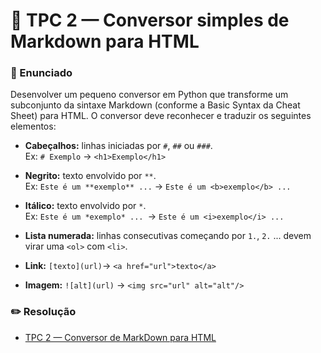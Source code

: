 # 📝 TPC 2 — Conversor simples de Markdown para HTML
### 📌 Enunciado

Desenvolver um pequeno conversor em Python que transforme um subconjunto da sintaxe Markdown (conforme a Basic Syntax da Cheat Sheet) para HTML. O conversor deve reconhecer e traduzir os seguintes elementos:

- **Cabeçalhos:** linhas iniciadas por ``#``, ``##`` ou ``###``.<br>
Ex: ``# Exemplo`` → ``<h1>Exemplo</h1>``

- **Negrito:** texto envolvido por ``**``.<br>
Ex: ``Este é um **exemplo** ...`` → ``Este é um <b>exemplo</b> ...``

- **Itálico:** texto envolvido por ``*``.<br>
Ex: ``Este é um *exemplo* ... ``→ ``Este é um <i>exemplo</i> ...``

- **Lista numerada:** linhas consecutivas começando por ``1.``, ``2.`` ... devem virar uma ``<ol>`` com ``<li>``.

- **Link:** ``[texto](url)``→ ``<a href="url">texto</a>``

- **Imagem:** ``![alt](url)`` → ``<img src="url" alt="alt"/>``

### ✏️ Resolução

- [TPC 2 — Conversor de MarkDown para HTML](tpc2.ipynb)

